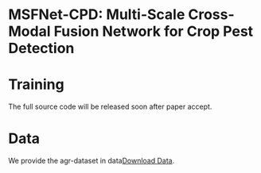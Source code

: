 # MSFNet-CPD: Multi-Scale Cross-Modal Fusion Network for Crop Pest Detection

# Training  
The full source code will be released soon after paper accept.

# Data  
We provide the agr-dataset in data[Download Data](https://pan.baidu.com/s/1sL_7VoRpf5njBDYtZM2xZg ). 

